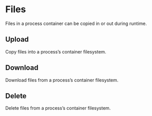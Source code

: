 # Files

Files in a process container can be copied in or out during runtime.

## Upload

Copy files into a process’s container filesystem.

## Download

Download files from a process’s container filesystem.

## Delete

Delete files from a process’s container filesystem.


